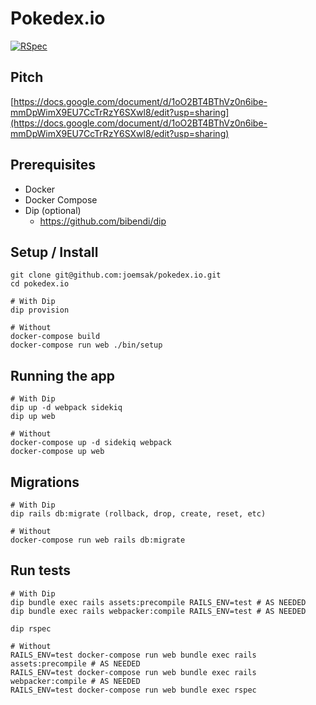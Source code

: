 # Pokedex.io

[![RSpec](https://github.com/joemsak/pokedex.io/actions/workflows/rspec.yml/badge.svg)](https://github.com/joemsak/pokedex.io/actions/workflows/rspec.yml)

## Pitch

[https://docs.google.com/document/d/1oO2BT4BThVz0n6ibe-mmDpWimX9EU7CcTrRzY6SXwl8/edit?usp=sharing](https://docs.google.com/document/d/1oO2BT4BThVz0n6ibe-mmDpWimX9EU7CcTrRzY6SXwl8/edit?usp=sharing)

## Prerequisites

* Docker
* Docker Compose
* Dip (optional)
  * https://github.com/bibendi/dip

## Setup / Install

```
git clone git@github.com:joemsak/pokedex.io.git
cd pokedex.io
```

```
# With Dip
dip provision

# Without
docker-compose build
docker-compose run web ./bin/setup
```

## Running the app

```
# With Dip
dip up -d webpack sidekiq
dip up web

# Without
docker-compose up -d sidekiq webpack
docker-compose up web
```

## Migrations

```
# With Dip
dip rails db:migrate (rollback, drop, create, reset, etc)

# Without
docker-compose run web rails db:migrate
```

## Run tests

```
# With Dip
dip bundle exec rails assets:precompile RAILS_ENV=test # AS NEEDED
dip bundle exec rails webpacker:compile RAILS_ENV=test # AS NEEDED

dip rspec

# Without
RAILS_ENV=test docker-compose run web bundle exec rails assets:precompile # AS NEEDED
RAILS_ENV=test docker-compose run web bundle exec rails webpacker:compile # AS NEEDED
RAILS_ENV=test docker-compose run web bundle exec rspec
```
